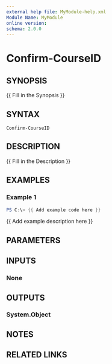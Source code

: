 ```yaml
---
external help file: MyModule-help.xml
Module Name: MyModule
online version:
schema: 2.0.0
---
```


# Confirm-CourseID

## SYNOPSIS
{{ Fill in the Synopsis }}

## SYNTAX

```
Confirm-CourseID
```

## DESCRIPTION
{{ Fill in the Description }}

## EXAMPLES

### Example 1
```powershell
PS C:\> {{ Add example code here }}
```

{{ Add example description here }}

## PARAMETERS

## INPUTS

### None

## OUTPUTS

### System.Object
## NOTES

## RELATED LINKS
